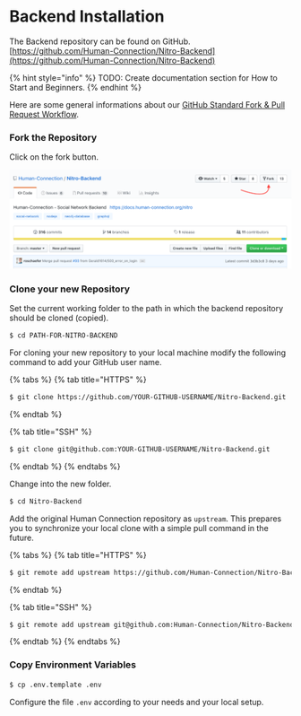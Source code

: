 # Backend Installation

The Backend repository can be found on GitHub. [https://github.com/Human-Connection/Nitro-Backend](https://github.com/Human-Connection/Nitro-Backend)

{% hint style="info" %}
TODO: Create documentation section for How to Start and Beginners.
{% endhint %}

Here are some general informations about our [GitHub Standard Fork & Pull Request Workflow](https://gist.github.com/Chaser324/ce0505fbed06b947d962).

### Fork the Repository

Click on the fork button.

![Fork screenshot](../../.gitbook/assets/screenshot-forking-nitro-backend.png)

### Clone your new Repository

Set the current working folder to the path in which the backend repository should be cloned \(copied\).

```bash
$ cd PATH-FOR-NITRO-BACKEND
```

For cloning your new repository to your local machine modify the following command to add your GitHub user name.

{% tabs %}
{% tab title="HTTPS" %}

```bash
$ git clone https://github.com/YOUR-GITHUB-USERNAME/Nitro-Backend.git
```

{% endtab %}

{% tab title="SSH" %}

```bash
$ git clone git@github.com:YOUR-GITHUB-USERNAME/Nitro-Backend.git
```

{% endtab %}
{% endtabs %}

Change into the new folder.

```bash
$ cd Nitro-Backend
```

Add the original Human Connection repository as `upstream`. This prepares you to synchronize your local clone with a simple pull command in the future.

{% tabs %}
{% tab title="HTTPS" %}

```bash
$ git remote add upstream https://github.com/Human-Connection/Nitro-Backend.git
```

{% endtab %}

{% tab title="SSH" %}

```bash
$ git remote add upstream git@github.com:Human-Connection/Nitro-Backend.git
```

{% endtab %}
{% endtabs %}

### Copy Environment Variables

```bash
$ cp .env.template .env
```

Configure the file `.env` according to your needs and your local setup.
